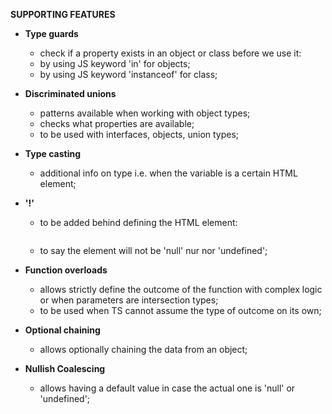**SUPPORTING FEATURES**

+ **Type guards**
    + check if a property exists in an object or class before we use it:
    + by using JS keyword 'in' for objects;
    + by using JS keyword 'instanceof' for class;

+ **Discriminated unions**
    + patterns available when working with object types;
    + checks what properties are available;
    + to be used with interfaces, objects, union types;

+ **Type casting**
    + additional info on type i.e. when the variable is a certain HTML element;

+ **'!'**
    + to be added behind defining the HTML element:
    ```const userInput = document.getElementById('user-description')!;
    ```
    + to say the element will not be 'null' nur nor 'undefined';

+ **Function overloads**
    + allows strictly define the outcome of the function with complex logic or when parameters are intersection types;
    + to be used when TS cannot assume the type of outcome on its own;

+ **Optional chaining**
    + allows optionally chaining the data from an object;

+ **Nullish Coalescing**
    + allows having a default value in case the actual one is 'null' or 'undefined';

